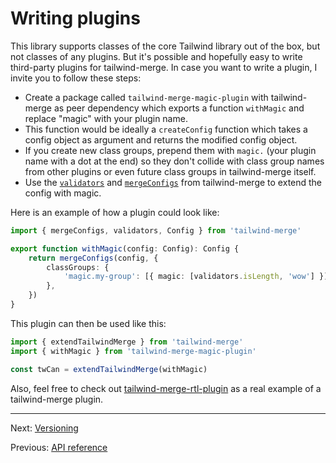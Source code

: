 # Writing plugins

This library supports classes of the core Tailwind library out of the box, but not classes of any plugins. But it's possible and hopefully easy to write third-party plugins for tailwind-merge. In case you want to write a plugin, I invite you to follow these steps:

-   Create a package called `tailwind-merge-magic-plugin` with tailwind-merge as peer dependency which exports a function `withMagic` and replace "magic" with your plugin name.
-   This function would be ideally a `createConfig` function which takes a config object as argument and returns the modified config object.
-   If you create new class groups, prepend them with `magic.` (your plugin name with a dot at the end) so they don't collide with class group names from other plugins or even future class groups in tailwind-merge itself.
-   Use the [`validators`](./api-reference.md#validators) and [`mergeConfigs`](./api-reference.md#mergeconfigs) from tailwind-merge to extend the config with magic.

Here is an example of how a plugin could look like:

```ts
import { mergeConfigs, validators, Config } from 'tailwind-merge'

export function withMagic(config: Config): Config {
    return mergeConfigs(config, {
        classGroups: {
            'magic.my-group': [{ magic: [validators.isLength, 'wow'] }],
        },
    })
}
```

This plugin can then be used like this:

```ts
import { extendTailwindMerge } from 'tailwind-merge'
import { withMagic } from 'tailwind-merge-magic-plugin'

const twCan = extendTailwindMerge(withMagic)
```

Also, feel free to check out [tailwind-merge-rtl-plugin](https://www.npmjs.com/package/tailwind-merge-rtl-plugin) as a real example of a tailwind-merge plugin.

---

Next: [Versioning](./versioning.md)

Previous: [API reference](./api-reference.md)
